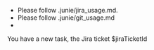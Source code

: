 - Please follow .junie/jira_usage.md.
- Please follow .junie/git_usage.md
- 
You have a new task, the Jira ticket $jiraTicketId
